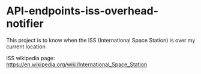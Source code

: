 # API-endpoints-iss-overhead-notifier

This project is to know when the ISS (International Space Station) is over my current location

ISS wikipedia page: https://en.wikipedia.org/wiki/International_Space_Station
